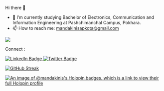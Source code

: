 Hi there 👋

- 🔭 I’m currently studying Bachelor of Electronics, Communication and Information Engineering at Pashchimanchal Campus, Pokhara. 
- 📫 How to reach me: mandakinisapkota@gmail.com


<!--
**Mandakini-S/Mandakini-S** is a ✨ _special_ ✨ repository because its `README.md` (this file) appears on your GitHub profile.

Here are some ideas to get you started:

- 🔭 I’m currently working on ...
- 🌱 I’m currently learning ...
- 👯 I’m looking to collaborate on ...
- 🤔 I’m looking for help with ...
- 💬 Ask me about ...
- 📫 How to reach me: ...
- 😄 Pronouns: ...
- ⚡ Fun fact: ...
-->


<!-- For profile visit -->
  ![](https://komarev.com/ghpvc/?username=Mandakini-S&color=dc143c)


Connect :
<div id="badges">
 
  <a href="https://www.linkedin.com/in/mandakini-sapkota-945164232/ target=_blank">
    <img src="https://img.shields.io/badge/LinkedIn-blue?style=for-the-badge&logo=linkedin&logoColor=white" alt="LinkedIn Badge"/>
  </a>
 <!-- <a href="https://www.facebook.com/mandakini.sapkota/">
    <img src="https://img.shields.io/badge/Facebook-blue?style=for-the-badge&logo=facebook&logoColor=white" alt="Facebook Badge"/>
  </a> -->
  <a href="https://twitter.com/mandakini_09">
    <img src="https://img.shields.io/badge/Twitter-blue?style=for-the-badge&logo=twitter&logoColor=white" alt="Twitter Badge"/>
  </a>
</div>
<!--For top language list -->
<!-- <p><img align="left" src="https://github-readme-stats.vercel.app/api/top-langs?username=mandakini-s&show_icons=true&locale=en&layout=compact" alt="mandakini-s" /></p> -->

<!-- For Github streak  -->
[![GitHub Streak](https://github-readme-streak-stats.herokuapp.com?user=Mandakini-S&theme=dark&hide_border=true)](https://git.io/streak-stats) 

[![An image of @mandakinis's Holopin badges, which is a link to view their full Holopin profile](https://holopin.me/mandakinis)](https://holopin.io/@mandakinis)
